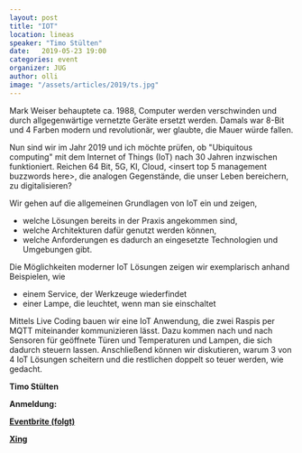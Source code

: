 ```yaml
---
layout: post
title: "IOT"
location: lineas
speaker: "Timo Stülten"
date:   2019-05-23 19:00
categories: event
organizer: JUG
author: olli
image: "/assets/articles/2019/ts.jpg"
---
```

Mark Weiser behauptete ca. 1988, Computer werden verschwinden und durch allgegenwärtige vernetzte Geräte ersetzt werden. Damals war 8-Bit und 4 Farben modern und revolutionär, wer glaubte, die Mauer würde fallen.

Nun sind wir im Jahr 2019 und ich möchte prüfen, ob "Ubiquitous computing" mit dem Internet of Things (IoT) nach 30 Jahren inzwischen funktioniert. Reichen 64 Bit, 5G, KI, Cloud, <insert top 5 management buzzwords here>, die analogen Gegenstände, die unser Leben bereichern, zu digitalisieren?

Wir gehen auf die allgemeinen Grundlagen von IoT ein und zeigen,

- welche Lösungen bereits in der Praxis angekommen sind,
- welche Architekturen dafür genutzt werden können,
- welche Anforderungen es dadurch an eingesetzte Technologien und Umgebungen gibt.


Die Möglichkeiten moderner IoT Lösungen zeigen wir exemplarisch anhand Beispielen, wie

- einem Service, der Werkzeuge wiederfindet
- einer Lampe, die leuchtet, wenn man sie einschaltet

Mittels Live Coding bauen wir eine IoT Anwendung, die zwei Raspis per MQTT miteinander kommunizieren lässt. Dazu kommen nach und nach Sensoren für geöffnete Türen und Temperaturen und Lampen, die sich dadurch steuern lassen.
Anschließend können wir diskutieren, warum 3 von 4 IoT Lösungen scheitern und die restlichen doppelt so teuer werden, wie gedacht.

**Timo Stülten**  

**Anmeldung:**

[**Eventbrite (folgt)**]()

[**Xing**](https://www.xing.com/events/verteilte-graph-datenverarbeitung-neo4j-apache-spark-2072702)

